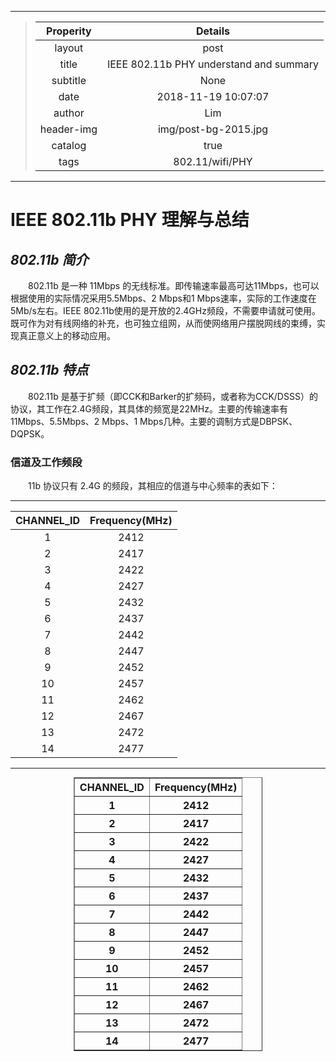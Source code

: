 
---
> | Properity | Details                                     |
> |:---------:|:-------------------------------------------:|
> |layout     | post                                        |
> |title      | IEEE 802.11b PHY understand and summary     |
> |subtitle   | None                                        |
> |date       | 2018-11-19 10:07:07                         |
> |author     | Lim                                         |
> |header-img | img/post-bg-2015.jpg                        |
> |catalog    | true                                        |
> |tags       | 802.11/wifi/PHY                             |
---

# IEEE 802.11b PHY 理解与总结

## *802.11b 简介*

&emsp;&emsp;802.11b 是一种 11Mbps 的无线标准。即传输速率最高可达11Mbps，也可以根据使用的实际情况采用5.5Mbps、2 Mbps和1 Mbps速率，实际的工作速度在5Mb/s左右。IEEE 802.11b使用的是开放的2.4GHz频段，不需要申请就可使用。既可作为对有线网络的补充，也可独立组网，从而使网络用户摆脱网线的束缚，实现真正意义上的移动应用。

## *802.11b 特点*

&emsp;&emsp;802.11b 是基于扩频（即CCK和Barker的扩频码，或者称为CCK/DSSS）的协议，其工作在2.4G频段，其具体的频宽是22MHz。主要的传输速率有11Mbps、5.5Mbps、2 Mbps、1 Mbps几种。主要的调制方式是DBPSK、DQPSK。

### **信道及工作频段**

&emsp;&emsp;11b 协议只有 2.4G 的频段，其相应的信道与中心频率的表如下：

---
| CHANNEL_ID | Frequency(MHz)                 |
|:----------:|:------------------------------:|
|  1         | 2412                           |
|  2         | 2417                           |
|  3         | 2422                           |
|  4         | 2427                           |
|  5         | 2432                           |
|  6         | 2437                           |
|  7         | 2442                           |
|  8         | 2447                           |
|  9         | 2452                           |
| 10         | 2457                           |
| 11         | 2462                           |
| 12         | 2467                           |
| 13         | 2472                           |
| 14         | 2477                           |
---

<table border="1" cellspacing="0" cellpadding="0" style="width: 60%;margin:auto">
    <tbody>
        <tr>
            <th>CHANNEL_ID</th>
            <th>Frequency(MHz)</th>
        <tr>
        <tr>
            <th>1</th>
            <th>2412</th>
        <tr>
        <tr>
            <th>2</th>
            <th>2417</th>
        <tr>
        <tr>
            <th>3</th>
            <th>2422</th>
        <tr>
        <tr>
            <th>4</th>
            <th>2427</th>
        <tr>
        <tr>
            <th>5</th>
            <th>2432</th>
        <tr>
        <tr>
            <th>6</th>
            <th>2437</th>
        <tr>
        <tr>
            <th>7</th>
            <th>2442</th>
        <tr>
        <tr>
            <th>8</th>
            <th>2447</th>
        <tr>
        <tr>
            <th>9</th>
            <th>2452</th>
        <tr>
        <tr>
            <th>10</th>
            <th>2457</th>
        <tr>
        <tr>
            <th>11</th>
            <th>2462</th>
        <tr>
        <tr>
            <th>12</th>
            <th>2467</th>
        <tr>
        <tr>
            <th>13</th>
            <th>2472</th>
        <tr>
        <tr>
            <th>14</th>
            <th>2477</th>
        <tr>
    </tbody>
</table>

